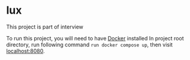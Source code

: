 # lux

This project is part of interview

To run this project, you will need to have [Docker](https://www.docker.com/) installed
In project root directory, run following command ```run docker compose up```, then visit [localhost:8080](http:localhost:8080).

